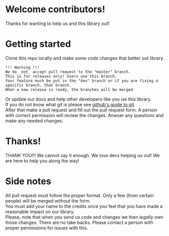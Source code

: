# Welcome contributors!
Thanks for wanting to help us and this library out!
# Getting started
Clone this repo locally and make some code changes that better out library.    
```
!!! Warning !!!
We do _not_ accept pull request to the "master" branch.
This is for releases only! Users use this branch.
Your feature much be put in the "dev" branch or if you are fixing a specific branch, that branch.
When a new release is ready, the branches will be merged
```
Or update our docs and help other developers like you ise this library.    
If you do not know what git is please see [github's guide to git](https://help.github.com/articles/git-and-github-learning-resources/).    
After that make a pull request and fill out the pull request form. A person with correct permission will review the changes. Anwser any 
questions and make any needed changes. 

# Thanks!
THANK YOU!!! We cannot say it enough. We love devs helping us out! We are here to help you along the way! 

# Side notes
All pull request *must* follow the proper format. Only a few (from certain people) will be merged without the form.    
You must add your name to the credits once you feel that you have made a reasonable impact on our library.    
Please, note that when you send us code and changes we then _legally_ own those changes.
There are no take backs.
Please contact a person with proper permissions for issues with this. 
